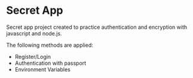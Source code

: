 # Secret App

Secret app project created to practice authentication and encryption with javascript and node.js.

The following methods are applied:

- Register/Login
- Authentication with passport
- Environment Variables
